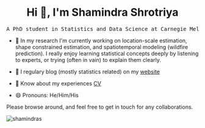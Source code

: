 <h1 align="center">Hi 👋, I'm Shamindra Shrotriya</h1>
<PRE align="center">A PhD student in Statistics and Data Science at Carnegie Mellon University (CMU)</PRE>

- 🔭 In my research I'm currently working on location-scale estimation, shape constrained estimation, and spatiotemporal modeling (wildfire prediction). I really enjoy learning statistical concepts deeply by listening to experts, or trying (often in vain) to explain them clearly.

- 📝 I regulary blog (mostly statistics related) on my [website](https://www.shamindras.com/)

- 📄 Know about my experiences [CV](https://www.shamindras.com/data/pdfs/CV.pdf)

- 😄 Pronouns: He/Him/His

Please browse around, and feel free to get in touch for any collaborations.

<p align="left"> <img src="https://komarev.com/ghpvc/?username=shamindras&label=Profile%20views&color=0e75b6&style=flat" alt="shamindras" /> </p>
